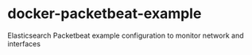 # docker-packetbeat-example
Elasticsearch Packetbeat example configuration to monitor network and interfaces
